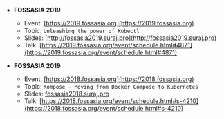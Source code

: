 - **FOSSASIA 2019** 
    * Event: [https://2019.fossasia.org](https://2019.fossasia.org)
    * Topic: `Unleashing the power of Kubectl`
    * Slides: [http://fossasia2019.suraj.pro](http://fossasia2019.suraj.pro)
    * Talk: [https://2019.fossasia.org/event/schedule.html#4871](https://2019.fossasia.org/event/schedule.html#4871)

- **FOSSASIA 2019** 
    * Event: [https://2018.fossasia.org](https://2018.fossasia.org)
    * Topic: `Kompose - Moving from Docker Compose to Kubernetes`
    * Slides: [fossasia2018.suraj.pro](fossasia2018.suraj.pro)
    * Talk: [https://2018.fossasia.org/event/schedule.html#s-4210](https://2018.fossasia.org/event/schedule.html#s-4210)
